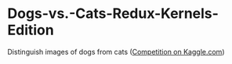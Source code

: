 # Dogs-vs.-Cats-Redux-Kernels-Edition

Distinguish images of dogs from cats ([Competition on Kaggle.com](https://www.kaggle.com/c/dogs-vs-cats-redux-kernels-edition))
